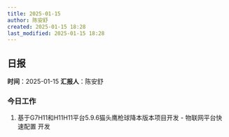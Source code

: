 ```yaml
---
title: 2025-01-15
author: 陈安舒
created: 2025-01-15 18:28
last_modified: 2025-01-15 18:28
---
```

## 日报
**时间**：2025-01-15 **汇报人**：陈安舒
### 今日工作
1. 基于G7H11和H11H11平台5.9.6猫头鹰枪球降本版本项目开发 - 物联网平台快速配置 开发


